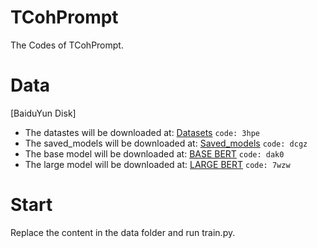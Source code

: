 # TCohPrompt
The Codes of TCohPrompt.
# Data
[BaiduYun Disk]

- The datastes will be downloaded at: [Datasets](https://pan.baidu.com/s/12hIBb25rfdsMFvUQ1si8dA) `code: 3hpe`
- The saved_models will be downloaded at: [Saved_models](https://pan.baidu.com/s/18E7_I3NazDon9RRGGHcZkg) `code: dcgz`
- The base model will be downloaded at: [BASE BERT](https://pan.baidu.com/s/1QKYrWV-HJCypX9aBgFHhgA)  `code: dak0`
- The large model will be downloaded at: [LARGE BERT](https://pan.baidu.com/s/1nYv5ka0bdenC1WIauJLHTA) `code: 7wzw`
# Start

Replace the content in the data folder and run train.py.


